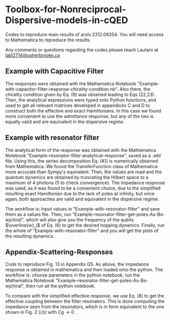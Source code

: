 # Toolbox-for-Nonreciprocal-Dispersive-models-in-cQED
Codes to reproduce main results of arxiv.2312.08354. You will need access to Mathematica to reproduce the results.

Any comments or questions regarding the codes please reach Lautaro at labl2714@usherbrooke.ca

## Example with Capacitive Filter

The responses were obtained with the Mathematica Notebook "Example-with-capacitor-filter-response-chirality-condition.nb". Also there, the chirality condition given by Eq. (9) was obtained leading to Eqs (22,23). Then, the analytical expressions were typed onto Python functions, and used to get all relevant matrices developed in appendices C and D to construct both the effective and exact Hamiltonians. In this case we found more convenient to use the admittance response, but any of the two is equally valid and are equivalent in the dispersive regime.

## Example with resonator filter

The analytical form of the response was obtained with the Mathematica Notebook "Example-resonator-filter-analytical-response", saved as a .wbl file. Using this, the series decomposition Eq. (A1) is numerically obtained from Mathematica. We found the TransferFunction class of Mathematica more accurate than Sympy's equivalent. Then, the values are read and the quantum dynamics are obtained by truncating the Hilbert space to a maximum of 4 photons (5 to check convergence). The Impedance response was used, as it was found to be a convenient choice, due to the simplified resulting exact Hamiltonian due to the lack of poles at infinity, but once again, both approaches are valid and equivalent in the dispersive regime.

The workflow is: Input values in "Example-with-resonator-filter" and save them as a values file. Then, run "Example-resonator-filter-get-poles-As-Bs-wjchiral", which will also give you the frequency of the qubits $\overline{w}_i$ of Eq. (6) to get the desired hopping dynamics. Finally, run the whole of "Example-with-resonator-filter" and you will get the plots of the resulting dynamics.

## Appendix-Scattering-Responses

Code to reproduce Fig. 13 in Appendix G5. As above, the impedance response is obtained in mathematica and then loaded onto the python. The workflow is: choose parameters in the python notebook, run the Mathematica Notebook "Example-resonator-filter-get-poles-As-Bs-wjchiral", then run all the python notebook.

To compare with the simplified effective response, we use Eq. (8) to get the effective coupling between the filter resonators. This is done computing the impedance seen from the resonators, which is in form equivalent to the one shown in Fig. 2 (i,b) with $Cg\to 0$
. 
